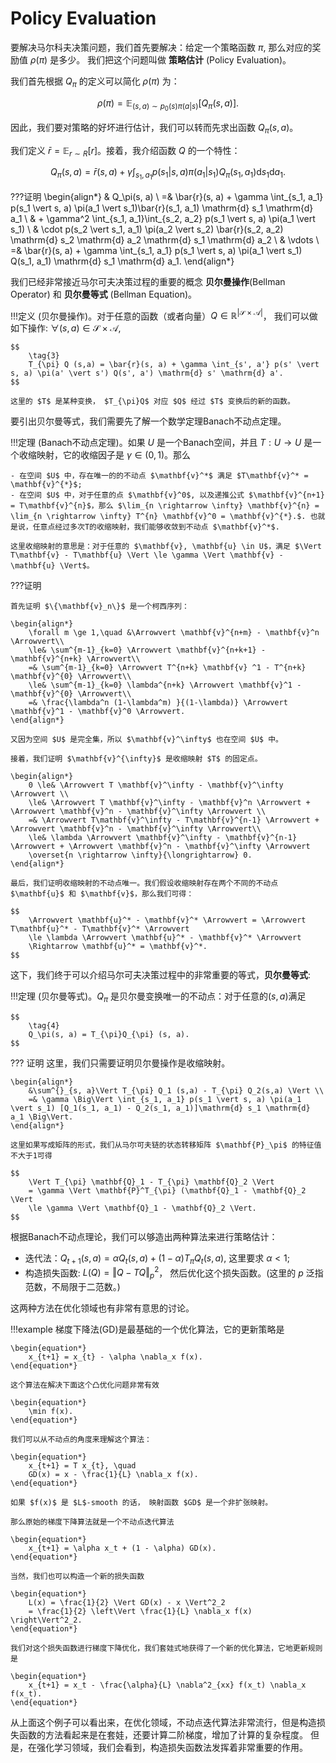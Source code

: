 # Policy Evaluation

要解决马尔科夫决策问题，我们首先要解决：给定一个策略函数 $\pi$, 那么对应的奖励值 $\rho(\pi)$ 是多少。
我们把这个问题叫做 **策略估计** (Policy Evaluation)。

我们首先根据 $Q_\pi$ 的定义可以简化 $\rho(\pi)$ 为：

$$
    \tag{1}
    \rho(\pi) = \mathbb{E}_{(s, a) \sim p_0(s) \pi(a \vert s)}[Q_\pi(s, a)].
$$

因此，我们要对策略的好坏进行估计，我们可以转而先求出函数 $Q_\pi(s, a)$。

我们定义 $\bar{r} = \mathbb{E}_{r \sim R} [r]$。接着，我介绍函数 $Q$ 的一个特性：

$$
    \tag{2}
    Q_{\pi} (s, a) =  \bar{r}(s, a) + \gamma \int_{s_1, a_1} p(s_1 \vert s, a) \pi(a_1 \vert s_1) Q_{\pi}(s_1, a_1) \mathrm{d} s_1 \mathrm{d} a_1.   
$$

???证明
    \begin{align*}
        & Q_\pi(s, a) \\
        =& \bar{r}(s, a) + \gamma \int_{s_1, a_1} p(s_1 \vert s, a) \pi(a_1 \vert s_1)\bar{r}(s_1, a_1) \mathrm{d} s_1 \mathrm{d} a_1 \\
        & + \gamma^2 \int_{s_1, a_1}\int_{s_2, a_2} p(s_1 \vert s, a) \pi(a_1 \vert s_1) \\
        & \cdot p(s_2 \vert s_1, a_1) \pi(a_2 \vert s_2) \bar{r}(s_2, a_2) \mathrm{d} s_2 \mathrm{d} a_2 \mathrm{d} s_1 \mathrm{d} a_2 \\
        & \vdots \\
        =& \bar{r}(s, a) + \gamma \int_{s_1, a_1} p(s_1 \vert s, a) \pi(a_1 \vert s_1) Q(s_1, a_1) \mathrm{d} s_1 \mathrm{d} a_1.
    \end{align*}

我们已经非常接近马尔可夫决策过程的重要的概念 **贝尔曼操作**(Bellman Operator) 和 **贝尔曼等式** (Bellman Equation)。

!!!定义
    (贝尔曼操作)。对于任意的函数（或者向量）$Q \in \mathbb{R}^{\vert \mathcal{S} \times \mathcal{A} \vert}$，
    我们可以做如下操作: $\forall (s, a) \in \mathcal{S}\times\mathcal{A}$,

    $$
        \tag{3} 
        T_{\pi} Q (s,a) = \bar{r}(s, a) + \gamma \int_{s', a'} p(s' \vert s, a) \pi(a' \vert s') Q(s', a') \mathrm{d} s' \mathrm{d} a'.
    $$
    
    这里的 $T$ 是某种变换， $T_{\pi}Q$ 对应 $Q$ 经过 $T$ 变换后的新的函数。 

要引出贝尔曼等式，我们需要先了解一个数学定理Banach不动点定理。

!!!定理
    (Banach不动点定理)。如果 $U$ 是一个Banach空间，并且 $T:U\rightarrow U$ 是一个收缩映射，它的收缩因子是 $\gamma \in (0, 1)$。那么

    - 在空间 $U$ 中，存在唯一的的不动点 $\mathbf{v}^*$ 满足 $T\mathbf{v}^* = \mathbf{v}^{*}$;
    - 在空间 $U$ 中，对于任意的点 $\mathbf{v}^0$, 以及递推公式 $\mathbf{v}^{n+1} = T\mathbf{v}^{n}$，那么 $\lim_{n \rightarrow \infty} \mathbf{v}^{n} = \lim_{n \rightarrow \infty} T^{n} \mathbf{v}^0 = \mathbf{v}^{*}.$. 也就是说，任意点经过多次T的收缩映射，我们能够收敛到不动点 $\mathbf{v}^*$.

    这里收缩映射的意思是：对于任意的 $\mathbf{v}, \mathbf{u} \in U$，满足 $\Vert T\mathbf{v} - T\mathbf{u} \Vert \le \gamma \Vert \mathbf{v} - \mathbf{u} \Vert$。

???证明

    首先证明 $\{\mathbf{v}_n\}$ 是一个柯西序列：

    \begin{align*}
        \forall m \ge 1,\quad &\Arrowvert \mathbf{v}^{n+m} - \mathbf{v}^n \Arrowvert\\
        \le& \sum^{m-1}_{k=0} \Arrowvert \mathbf{v}^{n+k+1} - \mathbf{v}^{n+k} \Arrowvert\\
        =& \sum^{m-1}_{k=0} \Arrowvert T^{n+k} \mathbf{v} ^1 - T^{n+k} \mathbf{v}^{0} \Arrowvert\\
        \le& \sum^{m-1}_{k=0} \lambda^{n+k} \Arrowvert \mathbf{v}^1 - \mathbf{v}^{0} \Arrowvert\\
        =& \frac{\lambda^n (1-\lambda^m) }{(1-\lambda)} \Arrowvert \mathbf{v}^1 - \mathbf{v}^0 \Arrowvert.
    \end{align*}

    又因为空间 $U$ 是完全集，所以 $\mathbf{v}^\infty$ 也在空间 $U$ 中。

    接着，我们证明 $\mathbf{v}^{\infty}$ 是收缩映射 $T$ 的固定点。

    \begin{align*}
        0 \le& \Arrowvert T \mathbf{v}^\infty - \mathbf{v}^\infty \Arrowvert \\
        \le& \Arrowvert T \mathbf{v}^\infty - \mathbf{v}^n \Arrowvert + \Arrowvert \mathbf{v}^n - \mathbf{v}^\infty \Arrowvert \\
        =& \Arrowvert T\mathbf{v}^\infty - T\mathbf{v}^{n-1} \Arrowvert + \Arrowvert \mathbf{v}^n - \mathbf{v}^\infty \Arrowvert\\
        \le& \lambda \Arrowvert \mathbf{v}^\infty - \mathbf{v}^{n-1} \Arrowvert + \Arrowvert \mathbf{v}^n - \mathbf{v}^\infty \Arrowvert
        \overset{n \rightarrow \infty}{\longrightarrow} 0.
    \end{align*}
    
    最后，我们证明收缩映射的不动点唯一。我们假设收缩映射存在两个不同的不动点 $\mathbf{u}$ 和 $\mathbf{v}$，那么我们可得：
    
    $$
        \Arrowvert \mathbf{u}^* - \mathbf{v}^* \Arrowvert = \Arrowvert T\mathbf{u}^* - T\mathbf{v}^* \Arrowvert
        \le \lambda \Arrowvert \mathbf{u}^* - \mathbf{v}^* \Arrowvert
        \Rightarrow \mathbf{u}^* = \mathbf{v}^*.
    $$
    
这下，我们终于可以介绍马尔可夫决策过程中的非常重要的等式，**贝尔曼等式**:

!!!定理
    (贝尔曼等式)。$Q_\pi$ 是贝尔曼变换唯一的不动点：对于任意的$(s, a)$满足

    $$
        \tag{4}
        Q_\pi(s, a) = T_{\pi}Q_{\pi} (s, a).
    $$

??? 证明
    这里，我们只需要证明贝尔曼操作是收缩映射。
    
    \begin{align*}
        &\sum^{}_{s, a}\Vert T_{\pi} Q_1 (s,a) - T_{\pi} Q_2(s,a) \Vert \\
        =& \gamma \Big\Vert \int_{s_1, a_1} p(s_1 \vert s, a) \pi(a_1 \vert s_1) [Q_1(s_1, a_1) - Q_2(s_1, a_1)]\mathrm{d} s_1 \mathrm{d} a_1 \Big\Vert.
    \end{align*}
    
    这里如果写成矩阵的形式，我们从马尔可夫链的状态转移矩阵 $\mathbf{P}_\pi$ 的特征值不大于1可得
    
    $$
        \Vert T_{\pi} \mathbf{Q}_1 - T_{\pi} \mathbf{Q}_2 \Vert
        = \gamma \Vert \mathbf{P}^T_{\pi} (\mathbf{Q}_1 - \mathbf{Q}_2 \Vert
        \le \gamma \Vert \mathbf{Q}_1 - \mathbf{Q}_2 \Vert.
    $$
    
根据Banach不动点理论，我们可以够造出两种算法来进行策略估计：

- 迭代法：$Q_{t+1}(s, a) = \alpha Q_{t}(s, a) + (1 - \alpha) T_\pi Q_{t} (s, a)$, 这里要求 $\alpha < 1$;
- 构造损失函数: $L(Q) = \Vert Q - TQ \Vert^2_p$， 然后优化这个损失函数。(这里的 $p$ 泛指范数，不局限于二范数。)

这两种方法在优化领域也有非常有意思的讨论。

!!!example
    梯度下降法(GD)是最基础的一个优化算法，它的更新策略是

    \begin{equation*}
        x_{t+1} = x_{t} - \alpha \nabla_x f(x).
    \end{equation*}

    这个算法在解决下面这个凸优化问题非常有效

    \begin{equation*}
        \min f(x).
    \end{equation*}

    我们可以从不动点的角度来理解这个算法：

    \begin{equation*}
        x_{t+1} = T x_{t}, \quad
        GD(x) = x - \frac{1}{L} \nabla_x f(x).
    \end{equation*}

    如果 $f(x)$ 是 $L$-smooth 的话， 映射函数 $GD$ 是一个非扩张映射。

    那么原始的梯度下降算法就是一个不动点迭代算法

    \begin{equation*}
        x_{t+1} = \alpha x_t + (1 - \alpha) GD(x).
    \end{equation*}

    当然，我们也可以构造一个新的损失函数

    \begin{equation*}
        L(x) = \frac{1}{2} \Vert GD(x) - x \Vert^2_2
        = \frac{1}{2} \left\Vert \frac{1}{L} \nabla_x f(x) \right\Vert^2_2.
    \end{equation*}

    我们对这个损失函数进行梯度下降优化，我们套娃式地获得了一个新的优化算法，它地更新规则是

    \begin{equation*}
        x_{t+1} = x_t - \frac{\alpha}{L} \nabla^2_{xx} f(x_t) \nabla_x f(x_t).
    \end{equation*}

从上面这个例子可以看出来，在优化领域，不动点迭代算法非常流行，但是构造损失函数的方法看起来是在套娃，还要计算二阶梯度，增加了计算的复杂程度。
但是，在强化学习领域，我们会看到，构造损失函数法发挥着非常重要的作用。
